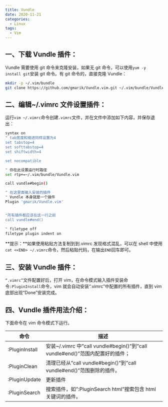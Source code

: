 ```yaml
---
title: Vundle
date: 2020-11-21
categories:
  - Linux
tags:
  - Vim
---
```


## 一、下载 Vundle 插件：

Vundle 需要使用 git 命令来克隆安装，如果无 git 命令，可以使用`yum -y install git`安装 git 命令。有 git 命令的，直接克隆 Vundle：

```bash
mkdir -p ~/.vim/bundle
git clone https://github.com/gmarik/Vundle.vim.git ~/.vim/bundle/Vundle.vim12
```

## 二、编辑~/.vimrc 文件设置插件：

运行`vim ~/.vimrc`命令创建`.vimrc`文件，并在文件中添加如下内容，并保存退出：

```bash
syntax on
" tab宽度和缩进同样设置为4
set tabstop=4
set softtabstop=4
set shiftwidth=4

set nocompatible

" 你在此设置运行时路径
set rtp+=~/.vim/bundle/Vundle.vim

call vundle#begin()

" 在这里面输入安装的插件
" Vundle 本身就是一个插件
Plugin 'gmarik/Vundle.vim'


"所有插件都应该在这一行之前
call vundle#end()

" filetype off
filetype plugin indent on
```

**提示：**如果使用粘贴方法复制到到.vimrc 发现格式混乱，可以在 shell 中使用`cat <<END> ~/.vimrc`命令，然后粘贴代码，在输出`END`回车即可。

## 三、安装 Vundle 插件：

`“.vimrc”`文件配置好后，打开 vim，在命令模式输入插件安装命令`:PluginInstall`命令，vim 就会自动安装“.vimrc”中配置的所有插件，直到 vim 底部出现“Done”安装完成。

## 四、Vundle 插件用法介绍：

下面命令在 vim 命令模式下运行。

| 命令           | 描述                                                                          |
| -------------- | ----------------------------------------------------------------------------- |
| :PluginInstall | 安装~/.vimrc 中”call vundle#begin()”到”call vundle#end()”范围内配置好的插件； |
| :PluginClean   | 清理已经从”call vundle#begin()”到”call vundle#end()”范围删除的插件。          |
| :PluginUpdate  | 更新插件                                                                      |
| :PluginSearch  | 搜索插件，如”:PluginSearch html”搜索包含 html 关键词的插件。                  |
